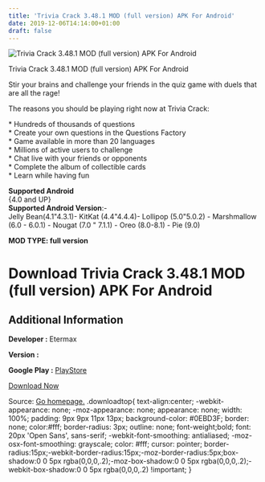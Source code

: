 ```yaml
---
title: 'Trivia Crack 3.48.1 MOD (full version) APK For Android'
date: 2019-12-06T14:14:00+01:00
draft: false
---
```


![Trivia Crack 3.48.1 MOD (full version) APK For Android](https://i0.wp.com/apkhome.net/wp-content/uploads/2019/12/Trivia-Crack.png "Trivia Crack 3.48.1 MOD (full version) APK For Android")

  

Trivia Crack 3.48.1 MOD (full version) APK For Android

Stir your brains and challenge your friends in the quiz game with duels that are all the rage!

The reasons you should be playing right now at Trivia Crack:

\* Hundreds of thousands of questions  
\* Create your own questions in the Questions Factory  
\* Game available in more than 20 languages  
\* Millions of active users to challenge  
\* Chat live with your friends or opponents  
\* Complete the album of collectible cards  
\* Learn while having fun

**Supported Android**  
{4.0 and UP}  
**Supported Android Version**:-  
Jelly Bean(4.1"4.3.1)- KitKat (4.4"4.4.4)- Lollipop (5.0"5.0.2) - Marshmallow (6.0 - 6.0.1) - Nougat (7.0 " 7.1.1) - Oreo (8.0-8.1) - Pie (9.0)

**MOD TYPE: full version**

Download Trivia Crack 3.48.1 MOD (full version) APK For Android
===============================================================

Additional Information
----------------------

**Developer :** Etermax

**Version :**

**Google Play :** [PlayStore](https://play.google.com/store/apps/details?id=com.etermax.preguntados.lite)

  

[Download Now](https://store4app.co/post/trivia-crack-3-48-1-mod-full-version-apk-for-android_1575210591)

  
Source: [Go homepage.](https://store4app.co/post/trivia-crack-3-48-1-mod-full-version-apk-for-android_1575210591) .downloadtop{ text-align:center; -webkit-appearance: none; -moz-appearance: none; appearance: none; width: 100%; padding: 9px 9px 11px 13px; background-color: #0EBD3F; border: none; color:#fff; border-radius: 3px; outline: none; font-weight;bold; font: 20px 'Open Sans', sans-serif; -webkit-font-smoothing: antialiased; -moz-osx-font-smoothing: grayscale; color: #fff; cursor: pointer; border-radius:15px;-webkit-border-radius:15px;-moz-border-radius:5px;box-shadow:0 0 5px rgba(0,0,0,.2);-moz-box-shadow:0 0 5px rgba(0,0,0,.2);-webkit-box-shadow:0 0 5px rgba(0,0,0,.2) !important; }